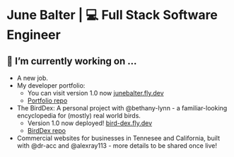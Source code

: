 # June Balter | 💻 Full Stack Software Engineer

## 🔭 I’m currently working on ...
  - A new job.
  - My developer portfolio:
    - You can visit version 1.0 now [junebalter.fly.dev](https://junebalter.fly.dev)
    - [Portfolio repo](https://github.com/juneadam/june-portfolio)
  - The BirdDex: A personal project with @bethany-lynn - a familiar-looking encyclopedia for (mostly) real world birds. 
    - Version 1.0 now deployed! [bird-dex.fly.dev](https://bird-dex.fly.dev)
    - [BirdDex repo](https://github.com/juneadam/bird-app)
  - Commercial websites for businesses in Tennesee and California, built with @dr-acc and @alexray113 - more details to be shared once live!

<!--
**juneadam/juneadam** is a ✨ _special_ ✨ repository because its `README.md` (this file) appears on your GitHub profile.

Here are some ideas to get you started:

- 🔭 I’m currently working on ...
- 🌱 I’m currently learning ...
- 👯 I’m looking to collaborate on ...
- 🤔 I’m looking for help with ...
- 💬 Ask me about ...
- 📫 How to reach me: ...
- 😄 Pronouns: ...
- ⚡ Fun fact: ...
-->
